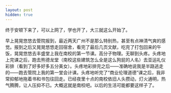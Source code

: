 ```yaml
---
layout: post
hidden: true
---
```


终于安顿下来了，可以上网了，学也开了，大三就这么开始了。

早上晃晃悠悠去管院报到，最近两天广州不是那么特别热，甚至有点神清气爽的感觉。报到之后又晃晃悠悠走回宿舍，看完了最后几页文献，吃完了打包回来的午饭，晃晃悠悠去丰盛堂上我在南校的第一节课。高分子物理。无聊到头疼。头疼地上完课之后，跑去熊德龙堂（南校这些建筑怎么全是这么狗屁的人名）去亚运礼仪彩排（看到了好多好多五分美女）。头疼地彩排完之后——准确地说我是半路逃走的——跑去管院上我的第一堂会计课。头疼地听完了“商业伦理道德”课之后，我非常抑郁地拖着书和书包往回走。已经夜里十点的南校依旧人头攒动，灯火通明，热气腾腾，让人压抑不已。大概这就是南校吧。以后的生活可能都要这样子了。